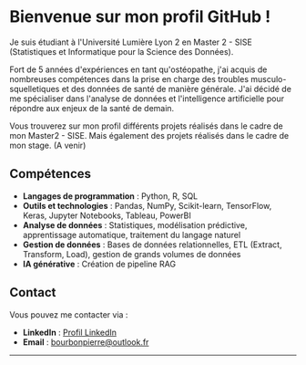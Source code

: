  # Bienvenue sur mon profil GitHub !

Je suis étudiant à l'Université Lumière Lyon 2 en Master 2 - SISE (Statistiques et Informatique pour la Science des Données). 

Fort de 5 années d'expériences en tant qu'ostéopathe, j'ai acquis de nombreuses compétences dans la prise en charge des troubles musculo-squelletiques et des données de santé de manière générale. J'ai décidé de me spécialiser dans l'analyse de données et l'intelligence artificielle pour répondre aux enjeux de la santé de demain. 

Vous trouverez sur mon profil différents projets réalisés dans le cadre de mon Master2 - SISE. Mais également des projets réalisés dans le cadre de mon stage. (A venir)

## Compétences 

- **Langages de programmation** : Python, R, SQL
- **Outils et technologies** : Pandas, NumPy, Scikit-learn, TensorFlow, Keras, Jupyter Notebooks, Tableau, PowerBI
- **Analyse de données** : Statistiques, modélisation prédictive, apprentissage automatique, traitement du langage naturel
- **Gestion de données** : Bases de données relationnelles, ETL (Extract, Transform, Load), gestion de grands volumes de données
- **IA générative** : Création de pipeline RAG

## Contact

Vous pouvez me contacter via :

- **LinkedIn** : [Profil LinkedIn](URL)
- **Email** : bourbonpierre@outlook.fr

---

